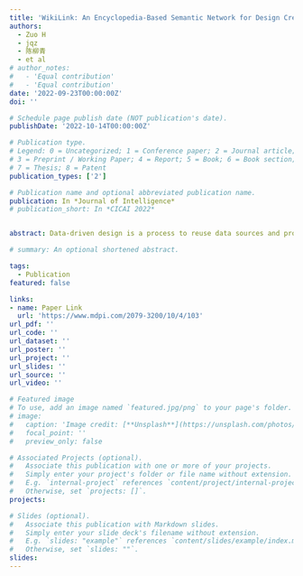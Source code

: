 ```yaml
---
title: 'WikiLink: An Encyclopedia-Based Semantic Network for Design Creativity'
authors:
  - Zuo H
  - jqz
  - 陈柳青
  - et al
# author_notes:
#   - 'Equal contribution'
#   - 'Equal contribution'
date: '2022-09-23T00:00:00Z'
doi: ''

# Schedule page publish date (NOT publication's date).
publishDate: '2022-10-14T00:00:00Z'

# Publication type.
# Legend: 0 = Uncategorized; 1 = Conference paper; 2 = Journal article;
# 3 = Preprint / Working Paper; 4 = Report; 5 = Book; 6 = Book section;
# 7 = Thesis; 8 = Patent
publication_types: ['2']

# Publication name and optional abbreviated publication name.
publication: In *Journal of Intelligence*
# publication_short: In *CICAI 2022*


abstract: Data-driven design is a process to reuse data sources and provide valuable information to provoke creative ideas in the stages of design. However, existing semantic networks for design creativity are built on data sources restricted to technological and scientific information. Existing studies build the edges of a semantic network on statistical or semantic relationships, which are less likely to make full use of the benefits from both types of relationships and discover implicit knowledge for design creativity. Therefore, to overcome the gaps, we constructed WikiLink, a semantic network based on Wikipedia, which is an integrated source of general knowledge and specific knowledge, with broad coverage of disciplines. The weight in WikiLink fuses both the statistic and semantic weights between concepts instead of simply one type of weight, and four algorithms are developed for inspiring new ideas. Evaluation experiments are undertaken, and the results show that the network is characterised by high coverage of terms, relationships and disciplines, which demonstrates and supports the network’s effectiveness and usefulness. A demonstration and case study results indicate that WikiLink can serve as an idea generation tool for creativity in conceptual design. The source code of WikiLink and the backend data are provided open-source for more users to explore and develop

# summary: An optional shortened abstract.

tags:
  - Publication
featured: false

links:
- name: Paper Link
  url: 'https://www.mdpi.com/2079-3200/10/4/103'
url_pdf: ''
url_code: ''
url_dataset: ''
url_poster: ''
url_project: ''
url_slides: ''
url_source: ''
url_video: ''

# Featured image
# To use, add an image named `featured.jpg/png` to your page's folder.
# image:
#   caption: 'Image credit: [**Unsplash**](https://unsplash.com/photos/jdD8gXaTZsc)'
#   focal_point: ''
#   preview_only: false

# Associated Projects (optional).
#   Associate this publication with one or more of your projects.
#   Simply enter your project's folder or file name without extension.
#   E.g. `internal-project` references `content/project/internal-project/index.md`.
#   Otherwise, set `projects: []`.
projects: 

# Slides (optional).
#   Associate this publication with Markdown slides.
#   Simply enter your slide deck's filename without extension.
#   E.g. `slides: "example"` references `content/slides/example/index.md`.
#   Otherwise, set `slides: ""`.
slides:
---
```


<!-- {{% callout note %}}
Click the _Cite_ button above to demo the feature to enable visitors to import publication metadata into their reference management software.
{{% /callout %}}

Supplementary notes can be added here, including [code and math](https://wowchemy.com/docs/content/writing-markdown-latex/). -->